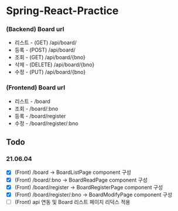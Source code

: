 # Spring-React-Practice

### (Backend) Board url
* 리스트 - (GET) /api/board/
* 등록 - (POST) /api/board/
* 조회 - (GET) /api/board/{bno}
* 삭제 - (DELETE) /api/board/{bno}
* 수정 - (PUT) /api/board/{bno}

### (Frontend) Board url
* 리스트 - /board
* 조회 - /board/:bno
* 등록 - /board/register
* 수정 - /board/register/:bno

## Todo

### 21.06.04

- [x] (Front) /board -> BoardListPage component 구성
- [x] (Front) /board/:bno -> BoardReadPage component 구성
- [x] (Front) /board/register -> BoardRegisterPage component 구성
- [x] (Front) /board/register/:bno -> BoardModifyPage component 구성
- [ ] (Front) api 연동 및 Board 리스트 페이지 리덕스 적용